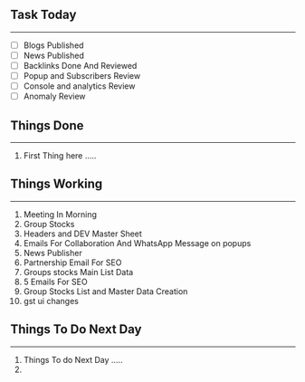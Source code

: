 
## Task Today
---
- [ ] Blogs Published
- [ ] News Published
- [ ] Backlinks Done And Reviewed
- [ ] Popup and Subscribers Review
- [ ] Console and analytics Review 
- [ ] Anomaly Review

## Things Done 
---
1.  First Thing here .....

## Things Working
---
1. Meeting In Morning 
2. Group Stocks
3. Headers and DEV Master Sheet
4. Emails For Collaboration And WhatsApp Message on popups
5. News Publisher 
6. Partnership Email For SEO
7. Groups stocks Main List Data 
8. 5 Emails For SEO
9. Group Stocks List and Master Data Creation 
10. gst ui changes 

## Things To Do Next Day 
---
1.  Things To do Next Day .....
2. 





